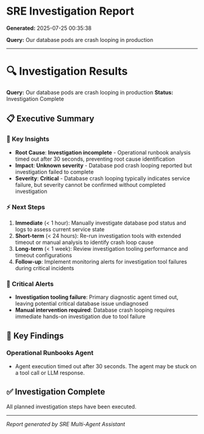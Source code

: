 # SRE Investigation Report

**Generated:** 2025-07-25 00:35:38

**Query:** Our database pods are crash looping in production

---

# 🔍 Investigation Results

**Query:** Our database pods are crash looping in production
**Status:** Investigation Complete

## 📋 Executive Summary

### 🎯 Key Insights
- **Root Cause**: **Investigation incomplete** - Operational runbook analysis timed out after 30 seconds, preventing root cause identification
- **Impact**: **Unknown severity** - Database pod crash looping reported but investigation failed to complete
- **Severity**: **Critical** - Database crash looping typically indicates service failure, but severity cannot be confirmed without completed investigation

### ⚡ Next Steps
1. **Immediate** (< 1 hour): Manually investigate database pod status and logs to assess current service state
2. **Short-term** (< 24 hours): Re-run investigation tools with extended timeout or manual analysis to identify crash loop cause
3. **Long-term** (< 1 week): Review investigation tooling performance and timeout configurations
4. **Follow-up**: Implement monitoring alerts for investigation tool failures during critical incidents

### 🚨 Critical Alerts
- **Investigation tooling failure**: Primary diagnostic agent timed out, leaving potential critical database issue undiagnosed
- **Manual intervention required**: Database crash looping requires immediate hands-on investigation due to tool failure

## 🎯 Key Findings

### Operational Runbooks Agent
- Agent execution timed out after 30 seconds. The agent may be stuck on a tool call or LLM response.

## ✅ Investigation Complete

All planned investigation steps have been executed.


---
*Report generated by SRE Multi-Agent Assistant*
